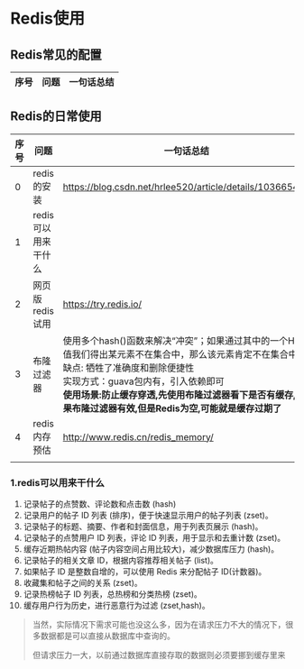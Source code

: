 # Redis使用





## Redis常见的配置

序号 | 问题 | 一句话总结 
--- | --- | --- | 



## Redis的日常使用

| 序号 | 问题                | 一句话总结                                                   | 参考文档                                                     |
| ---- | ------------------- | ------------------------------------------------------------ | ------------------------------------------------------------ |
| 0    | redis的安装         | https://blog.csdn.net/hrlee520/article/details/103665450     |                                                              |
| 1    | redis可以用来干什么 |                                                              |                                                              |
| 2    | 网页版redis试用     | https://try.redis.io/                                        |                                                              |
| 3    | 布隆过滤器          | 使用多个hash()函数来解决“冲突”；如果通过其中的一个Hash值我们得出某元素不在集合中，那么该元素肯定不在集合中<br/> 缺点: 牺牲了准确度和删除便捷性<br/> 实现方式：guava包内有，引入依赖即可 <br/> **使用场景:防止缓存穿透,先使用布隆过滤器看下是否有缓存,如果布隆过滤器有效,但是Redis为空,可能就是缓存过期了** | [避免缓存击穿的利器之BloomFilter](https://github.com/AobingJava/JavaFamily/blob/master/docs/redis/%E5%B8%83%E9%9A%86%E8%BF%87%E6%BB%A4%E5%99%A8(BloomFilter).md) |
| 4    | redis内存预估       | http://www.redis.cn/redis_memory/                            |                                                              |
|      |                     |                                                              |                                                              |



### 1.redis可以用来干什么

1. 记录帖子的点赞数、评论数和点击数 (hash)
2. 记录用户的帖子 ID 列表 (排序)，便于快速显示用户的帖子列表 (zset)。 
3. 记录帖子的标题、摘要、作者和封面信息，用于列表页展示 (hash)。 
4. 记录帖子的点赞用户 ID 列表，评论 ID 列表，用于显示和去重计数 (zset)。 
5. 缓存近期热帖内容 (帖子内容空间占用比较大)，减少数据库压力 (hash)。 
6. 记录帖子的相关文章 ID，根据内容推荐相关帖子 (list)。 
7. 如果帖子 ID 是整数自增的，可以使用 Redis 来分配帖子 ID(计数器)。 
8. 收藏集和帖子之间的关系 (zset)。 
9. 记录热榜帖子 ID 列表，总热榜和分类热榜 (zset)。 
10. 缓存用户行为历史，进行恶意行为过滤 (zset,hash)。

> 当然，实际情况下需求可能也没这么多，因为在请求压力不大的情况下，很多数据都是可以直接从数据库中查询的。
>
> 但请求压力一大，以前通过数据库直接存取的数据则必须要挪到缓存里来

